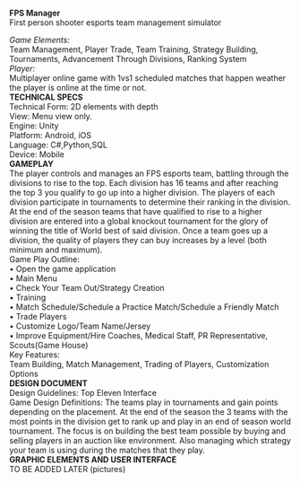 **FPS Manager**  
First person shooter esports team management simulator  

*Game Elements:*  
Team Management, Player Trade, Team Training, Strategy Building, Tournaments, Advancement Through Divisions, Ranking System  
*Player:*  
Multiplayer online game with 1vs1 scheduled matches that happen weather the player is online at the time or not.  
**TECHNICAL SPECS**  
Technical Form: 2D elements with depth  
View: Menu view only.  
Engine: Unity  
Platform: Android, iOS  
Language: C#,Python,SQL  
Device: Mobile  
**GAMEPLAY**  
The player controls and manages an FPS esports team, battling through the divisions to rise to the top. Each division has 16 teams and after reaching the top 3 you qualify to go up into a higher division. The players of each division participate in tournaments to determine their ranking in the division. At the end of the season teams that have qualified to rise to a higher division are entered into a global knockout tournament for the glory of winning the title of World best of said division. Once a team goes up a division, the quality of players they can buy increases by a level (both minimum and maximum).  
Game Play Outline:  
    • Open the game application  
    • Main Menu  
    • Check Your Team Out/Strategy Creation  
    • Training  
    • Match Schedule/Schedule a Practice Match/Schedule a Friendly Match  
    • Trade Players  
    • Customize Logo/Team Name/Jersey  
    • Improve Equipment/Hire Coaches, Medical Staff, PR Representative, Scouts(Game House)  
Key Features:  
Team Building, Match Management, Trading of Players, Customization Options  
**DESIGN DOCUMENT**  
Design Guidelines: Top Eleven Interface  
Game Design Definitions: The teams play in tournaments and gain points depending on the placement. At the end of the season the 3 teams with the most points in the division get to rank up and play in an end of season world tournament. The focus is on building the best team possible by buying and selling players in an auction like environment. Also managing which strategy your team is using during the matches that they play.  
**GRAPHIC ELEMENTS AND USER INTERFACE**  
TO BE ADDED LATER (pictures)  

